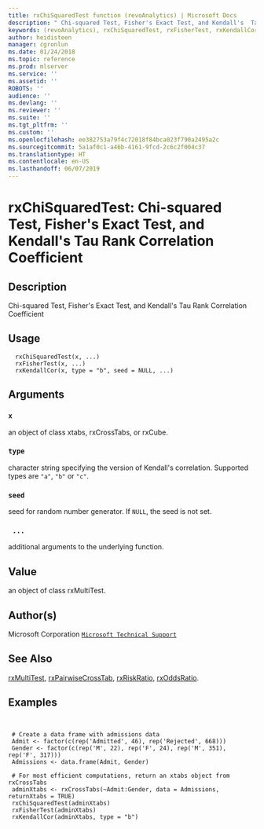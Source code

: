 ```yaml
---
title: rxChiSquaredTest function (revoAnalytics) | Microsoft Docs
description: " Chi-squared Test, Fisher's Exact Test, and Kendall's  Tau Rank Correlation Coefficient "
keywords: (revoAnalytics), rxChiSquaredTest, rxFisherTest, rxKendallCor, htest
author: heidisteen
manager: cgronlun
ms.date: 01/24/2018
ms.topic: reference
ms.prod: mlserver
ms.service: ''
ms.assetid: ''
ROBOTS: ''
audience: ''
ms.devlang: ''
ms.reviewer: ''
ms.suite: ''
ms.tgt_pltfrm: ''
ms.custom: ''
ms.openlocfilehash: ee382753a79f4c72018f84bca023f790a2495a2c
ms.sourcegitcommit: 5a1af0c1-a46b-4161-9fcd-2c6c2f004c37
ms.translationtype: HT
ms.contentlocale: en-US
ms.lasthandoff: 06/07/2019
---
```

 # <a name="rxchisquaredtest--chi-squared-test-fishers-exact-test-and-kendalls--tau-rank-correlation-coefficient"></a>rxChiSquaredTest:  Chi-squared Test, Fisher's Exact Test, and Kendall's  Tau Rank Correlation Coefficient  

 ## <a name="description"></a>Description

Chi-squared Test, Fisher's Exact Test, and Kendall's  Tau Rank Correlation Coefficient



 ## <a name="usage"></a>Usage

```   
  rxChiSquaredTest(x, ...)
  rxFisherTest(x, ...)
  rxKendallCor(x, type = "b", seed = NULL, ...)

```


 ## <a name="arguments"></a>Arguments



 ### `x`
 an object of class xtabs, rxCrossTabs, or rxCube. 



 ### `type`
 character string specifying the version of Kendall's correlation. Supported types are `"a"`, `"b"` or `"c"`. 



 ### `seed`
 seed for random number generator. If `NULL`, the seed is not set. 



 ### ` ...`
 additional arguments to the underlying function. 




 ## <a name="value"></a>Value

an object of class rxMultiTest.


 ## <a name="authors"></a>Author(s)
 Microsoft Corporation [`Microsoft Technical Support`](https://go.microsoft.com/fwlink/?LinkID=698556&clcid=0x409)



 ## <a name="see-also"></a>See Also

[rxMultiTest](rxMultiTest.md), [rxPairwiseCrossTab](rxPairwiseCrosstab.md), [rxRiskRatio](rxRiskRatio.md), [rxOddsRatio](rxRiskRatio.md).


 ## <a name="examples"></a>Examples

 ```


  # Create a data frame with admissions data
  Admit <- factor(c(rep('Admitted', 46), rep('Rejected', 668)))
  Gender <- factor(c(rep('M', 22), rep('F', 24), rep('M', 351), rep('F', 317)))
  Admissions <- data.frame(Admit, Gender)

  # For most efficient computations, return an xtabs object from rxCrossTabs
  adminXtabs <- rxCrossTabs(~Admit:Gender, data = Admissions, returnXtabs = TRUE)
  rxChiSquaredTest(adminXtabs)
  rxFisherTest(adminXtabs)
  rxKendallCor(adminXtabs, type = "b")
```



